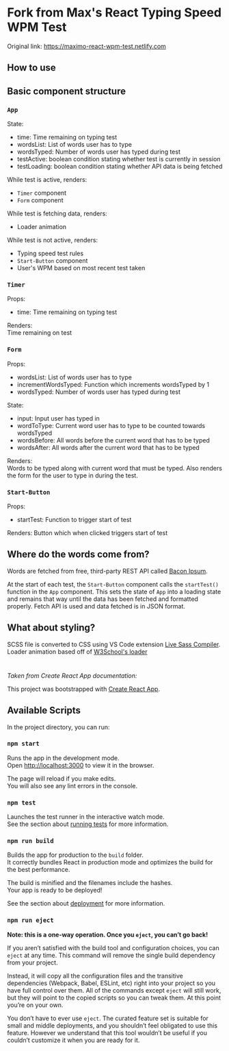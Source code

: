 # Fork from Max's React Typing Speed WPM Test

Original link: https://maximo-react-wpm-test.netlify.com

## How to use

## Basic component structure

### `App`

State:

- time: Time remaining on typing test
- wordsList: List of words user has to type
- wordsTyped: Number of words user has typed during test
- testActive: boolean condition stating whether test is currently in session
- testLoading: boolean condition stating whether API data is being fetched

While test is active, renders:

- `Timer` component
- `Form` component

While test is fetching data, renders:

- Loader animation

While test is not active, renders:

- Typing speed test rules
- `Start-Button` component
- User's WPM based on most recent test taken

### `Timer`

Props:

- time: Time remaining on typing test

Renders:  
Time remaining on test

### `Form`

Props:

- wordsList: List of words user has to type
- incrementWordsTyped: Function which increments wordsTyped by 1
- wordsTyped: Number of words user has typed during test

State:

- input: Input user has typed in
- wordToType: Current word user has to type to be counted towards wordsTyped
- wordsBefore: All words before the current word that has to be typed
- wordsAfter: All words after the current word that has to be typed

Renders:  
Words to be typed along with current word that must be typed. Also renders the form for the user to type in during the test.

### `Start-Button`

Props:

- startTest: Function to trigger start of test

Renders:
Button which when clicked triggers start of test

## Where do the words come from?

Words are fetched from free, third-party REST API called [Bacon Ipsum](https://baconipsum.com/json-api/).

At the start of each test, the `Start-Button` component calls the `startTest()` function in the `App` component. This sets the state of `App` into a loading state and remains that way until the data has been fetched and formatted properly. Fetch API is used and data fetched is in JSON format.

## What about styling?

SCSS file is converted to CSS using VS Code extension [Live Sass Compiler](https://marketplace.visualstudio.com/items?itemName=ritwickdey.live-sass). Loader animation based off of [W3School's loader](https://www.w3schools.com/howto/howto_css_loader.asp)

#

_Taken from Create React App documentation:_

This project was bootstrapped with [Create React App](https://github.com/facebook/create-react-app).

## Available Scripts

In the project directory, you can run:

### `npm start`

Runs the app in the development mode.<br>
Open [http://localhost:3000](http://localhost:3000) to view it in the browser.

The page will reload if you make edits.<br>
You will also see any lint errors in the console.

### `npm test`

Launches the test runner in the interactive watch mode.<br>
See the section about [running tests](https://facebook.github.io/create-react-app/docs/running-tests) for more information.

### `npm run build`

Builds the app for production to the `build` folder.<br>
It correctly bundles React in production mode and optimizes the build for the best performance.

The build is minified and the filenames include the hashes.<br>
Your app is ready to be deployed!

See the section about [deployment](https://facebook.github.io/create-react-app/docs/deployment) for more information.

### `npm run eject`

**Note: this is a one-way operation. Once you `eject`, you can’t go back!**

If you aren’t satisfied with the build tool and configuration choices, you can `eject` at any time. This command will remove the single build dependency from your project.

Instead, it will copy all the configuration files and the transitive dependencies (Webpack, Babel, ESLint, etc) right into your project so you have full control over them. All of the commands except `eject` will still work, but they will point to the copied scripts so you can tweak them. At this point you’re on your own.

You don’t have to ever use `eject`. The curated feature set is suitable for small and middle deployments, and you shouldn’t feel obligated to use this feature. However we understand that this tool wouldn’t be useful if you couldn’t customize it when you are ready for it.
